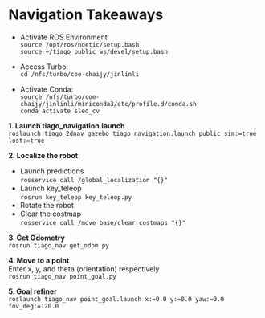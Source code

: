 # Navigation Takeaways

- Activate ROS Environment  
`source /opt/ros/noetic/setup.bash`  
`source ~/tiago_public_ws/devel/setup.bash`  

- Access Turbo:  
`cd /nfs/turbo/coe-chaijy/jinlinli`  

- Activate Conda:  
`source /nfs/turbo/coe-chaijy/jinlinli/miniconda3/etc/profile.d/conda.sh`  
`conda activate sled_cv`  

**1. Launch tiago_navigation.launch**  
`roslaunch tiago_2dnav_gazebo tiago_navigation.launch public_sim:=true lost:=true`  

**2. Localize the robot**  
- Launch predictions  
`rosservice call /global_localization "{}"`  
- Launch key_teleop  
`rosrun key_teleop key_teleop.py`  
- Rotate the robot  
- Clear the costmap  
`rosservice call /move_base/clear_costmaps "{}"`  

**3. Get Odometry**  
`rosrun tiago_nav get_odom.py`  

**4. Move to a point**  
Enter x, y, and theta (orientation) respectively  
`rosrun tiago_nav point_goal.py`  

**5. Goal refiner**  
`roslaunch tiago_nav point_goal.launch x:=0.0 y:=0.0 yaw:=0.0 fov_deg:=120.0`  
 